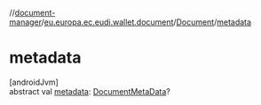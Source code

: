 //[document-manager](../../../index.md)/[eu.europa.ec.eudi.wallet.document](../index.md)/[Document](index.md)/[metadata](metadata.md)

# metadata

[androidJvm]\
abstract
val [metadata](metadata.md): [DocumentMetaData](../../eu.europa.ec.eudi.wallet.document.metadata/-document-meta-data/index.md)?
